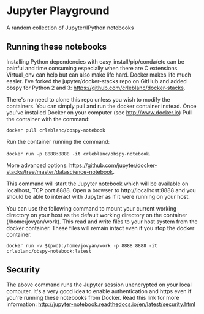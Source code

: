 # Jupyter Playground

A random collection of Jupyter/IPython notebooks

## Running these notebooks

Installing Python dependencies with easy_install/pip/conda/etc can be 
painful and time consuming especially when there are C extensions. 
Virtual_env can help but can also make life hard.  Docker makes life 
much easier.  I've forked the jupyter/docker-stacks repo on GitHub and 
added obspy for Python 2 and 3: https://github.com/crleblanc/docker-stacks.

There's no need to clone this repo unless you wish to modify the containers.
You can simply pull and run the docker container instead.  Once you've 
installed Docker on your computer (see http://www.docker.io) Pull the 
container with the command:

`docker pull crleblanc/obspy-notebook`

Run the container running the command:
 
`docker run -p 8888:8888 -it crleblanc/obspy-notebook`.

More advanced options: 
https://github.com/jupyter/docker-stacks/tree/master/datascience-notebook.

This command will start the Jupyter notebook which will be available on
localhost, TCP port 8888.  Open a browser to http://localhost:8888 and
you should be able to interact with Jupyter as if it were running on your
host.

You can use the following command to mount your current working directory
on your host as the default working directory on the container 
(/home/jovyan/work).  This read and write files to your host system from
the docker container.  These files will remain intact even if you stop the
docker container.

`docker run -v $(pwd):/home/jovyan/work -p 8888:8888 -it crleblanc/obspy-notebook:latest`

## Security

The above command runs the Jupyter session unencrypted on your local computer.
It's a very good idea to enable authentication and https even if you're running
these notebooks from Docker.  Read this link for more information: 
http://jupyter-notebook.readthedocs.io/en/latest/security.html
